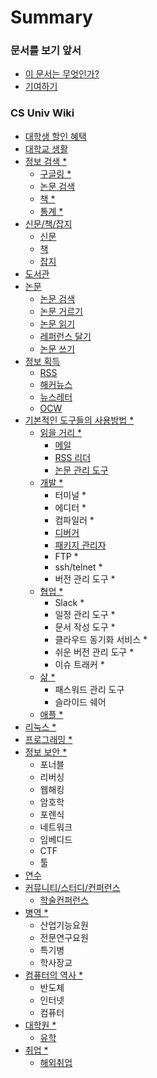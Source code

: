 # Summary

### 문서를 보기 앞서

* [이 문서는 무엇인가?](이문서는.md)
* [기여하기](/기여하기.md)




### CS Univ Wiki

* [대학생 할인 혜택](/대학생-할인-혜택/README.md)
* [대학교 생활](대학교-생활/README.md)
* [정보 검색 *](/정보-검색/README.md)
  * [구글링 *](/정보-검색/구글링.md)
  * [논문 검색](/정보-검색/논문-검색.md)
  * [책 *](/정보-검색/책.md)
  * [통계 *](/정보-검색/통계.md)
* [신문/책/잡지](신문-책-잡지/README.md)
  * [신문](신문-책-잡지/신문.md)
  * [책](신문-책-잡지/책.md)
  * [잡지](신문-책-잡지/잡지.md)
* [도서관](도서관/README.md)
* [논문](/논문/README.md)
  * [논문 검색](논문/검색.md)
  * [논문 거르기](논문/거르기.md)
  * [논문 읽기](논문/읽기.md)
  * [레퍼런스 달기](논문/레퍼런스.md)
  * [논문 쓰기](논문/쓰기.md)
* [정보 획득](/정보-획득/README.md)
  * [RSS](/정보-획득/RSS.md)
  * [해커뉴스](/정보-획득/해커뉴스.md)
  * [뉴스레터](/정보-획득/뉴스레터.md)
  * [OCW](/정보-획득/OCW.md)
* [기본적인 도구들의 사용방법 *](/기본적인-도구들의-사용방법/README.md)
  * [읽을 거리 *](/기본적인-도구들의-사용방법/대학/README.md)
    * [메일](/기본적인-도구들의-사용방법/대학/메일.md)
    * [RSS 리더](/기본적인-도구들의-사용방법/대학/RSS.md)
    * [논문 관리 도구](/기본적인-도구들의-사용방법/대학/논문-관리-도구.md)
  * [개발 *](/기본적인-도구들의-사용방법/개발/README.md)
    * 터미널 *
    * 에디터 *
    * 컴파일러 *
    * [디버거](/기본적인-도구들의-사용방법/개발/디버거.md)
    * [패키지 관리자](/기본적인-도구들의-사용방법/개발/패키지-관리자.md)
    * FTP *
    * ssh/telnet *
    * 버전 관리 도구 *
  * [협업 *](/기본적인-도구들의-사용방법/협업/README.md)
    * Slack *
    * 일정 관리 도구 *
    * 문서 작성 도구 *
    * 클라우드 동기화 서비스 *
    * 쉬운 버전 관리 도구 *
    * 이슈 트래커 *
  * [삶 *](/기본적인-도구들의-사용방법/삶/README.md)
    * 패스워드 관리 도구
    * 슬라이드 쉐어
  * [애플 *](/기본적인-도구들의-사용방법/애플/README.md)
* [리눅스 *](/리눅스/README.md)
* [프로그래밍 *](/프로그래밍/README.md)
* [정보 보안 *](/정보-보안/README.md)
  * 포너블
  * 리버싱
  * 웹해킹
  * 암호학
  * 포렌식
  * 네트워크
  * 임베디드
  * CTF
  * 툴
* [연수](/연수/README.md)
* [커뮤니티/스터디/컨퍼런스](/커뮤니티-스터디-컨퍼런스/README.md)
  * [학술컨퍼런스](/커뮤니티-스터디-컨퍼런스/학술컨퍼런스.md)
* [병역 *](/병역/README.md)
  * 산업기능요원
  * 전문연구요원
  * 특기병
  * 학사장교
* [컴퓨터의 역사 *](/역사/README.md)
  * 반도체
  * 인터넷
  * 컴퓨터
* [대학원 *](/대학원/README.md)
  * [유학](/대학원/유학.md)
* [취업 *](/취업/README.md)
  * [해외취업](/취업/해외취업.md)

